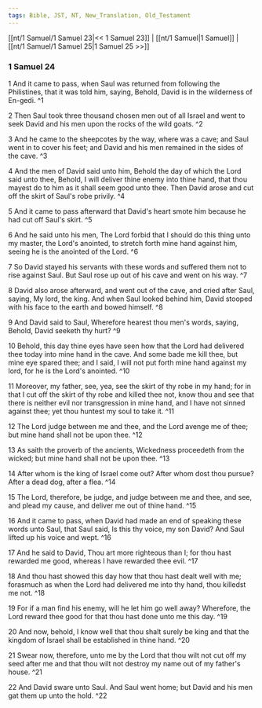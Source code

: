 ```yaml
---
tags: Bible, JST, NT, New_Translation, Old_Testament
---
```


[[nt/1 Samuel/1 Samuel 23|<< 1 Samuel 23]] | [[nt/1 Samuel|1 Samuel]] | [[nt/1 Samuel/1 Samuel 25|1 Samuel 25 >>]]

### 1 Samuel 24

1 And it came to pass, when Saul was returned from following the Philistines, that it was told him, saying, Behold, David is in the wilderness of En-gedi.  ^1

2 Then Saul took three thousand chosen men out of all Israel and went to seek David and his men upon the rocks of the wild goats.  ^2

3 And he came to the sheepcotes by the way, where was a cave; and Saul went in to cover his feet; and David and his men remained in the sides of the cave.  ^3

4 And the men of David said unto him, Behold the day of which the Lord said unto thee, Behold, I will deliver thine enemy into thine hand, that thou mayest do to him as it shall seem good unto thee. Then David arose and cut off the skirt of Saul\'s robe privily.  ^4

5 And it came to pass afterward that David\'s heart smote him because he had cut off Saul\'s skirt.  ^5

6 And he said unto his men, The Lord forbid that I should do this thing unto my master, the Lord\'s anointed, to stretch forth mine hand against him, seeing he is the anointed of the Lord.  ^6

7 So David stayed his servants with these words and suffered them not to rise against Saul. But Saul rose up out of his cave and went on his way.  ^7

8 David also arose afterward, and went out of the cave, and cried after Saul, saying, My lord, the king. And when Saul looked behind him, David stooped with his face to the earth and bowed himself.  ^8

9 And David said to Saul, Wherefore hearest thou men\'s words, saying, Behold, David seeketh thy hurt?  ^9

10 Behold, this day thine eyes have seen how that the Lord had delivered thee today into mine hand in the cave. And some bade me kill thee, but mine eye spared thee; and I said, I will not put forth mine hand against my lord, for he is the Lord\'s anointed.  ^10

11 Moreover, my father, see, yea, see the skirt of thy robe in my hand; for in that I cut off the skirt of thy robe and killed thee not, know thou and see that there is neither evil nor transgression in mine hand, and I have not sinned against thee; yet thou huntest my soul to take it.  ^11

12 The Lord judge between me and thee, and the Lord avenge me of thee; but mine hand shall not be upon thee.  ^12

13 As saith the proverb of the ancients, Wickedness proceedeth from the wicked; but mine hand shall not be upon thee.  ^13

14 After whom is the king of Israel come out? After whom dost thou pursue? After a dead dog, after a flea.  ^14

15 The Lord, therefore, be judge, and judge between me and thee, and see, and plead my cause, and deliver me out of thine hand.  ^15

16 And it came to pass, when David had made an end of speaking these words unto Saul, that Saul said, Is this thy voice, my son David? And Saul lifted up his voice and wept.  ^16

17 And he said to David, Thou art more righteous than I; for thou hast rewarded me good, whereas I have rewarded thee evil.  ^17

18 And thou hast showed this day how that thou hast dealt well with me; forasmuch as when the Lord had delivered me into thy hand, thou killedst me not.  ^18

19 For if a man find his enemy, will he let him go well away? Wherefore, the Lord reward thee good for that thou hast done unto me this day.  ^19

20 And now, behold, I know well that thou shalt surely be king and that the kingdom of Israel shall be established in thine hand.  ^20

21 Swear now, therefore, unto me by the Lord that thou wilt not cut off my seed after me and that thou wilt not destroy my name out of my father\'s house.  ^21

22 And David sware unto Saul. And Saul went home; but David and his men gat them up unto the hold.  ^22

 

